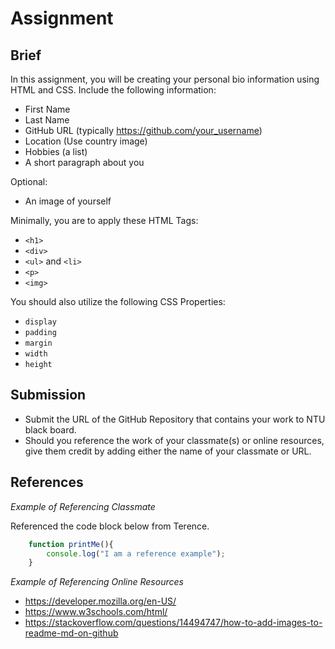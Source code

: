 # Assignment

## Brief

In this assignment, you will be creating your personal bio information using HTML and CSS. Include the following information:

- First Name
- Last Name
- GitHub URL (typically https://github.com/your_username)
- Location (Use country image)
- Hobbies (a list)
- A short paragraph about you

Optional:
- An image of yourself

Minimally, you are to apply these HTML Tags:

- `<h1>`
- `<div>`
- `<ul>` and `<li>`
- `<p>`
- `<img>`

You should also utilize the following CSS Properties:

- `display`
- `padding`
- `margin`
- `width`
- `height`

## Submission 

- Submit the URL of the GitHub Repository that contains your work to NTU black board.
- Should you reference the work of your classmate(s) or online resources, give them credit by adding either the name of your classmate or URL. 


## References

_Example of Referencing Classmate_

Referenced the code block below from Terence.
```js
    function printMe(){
        console.log("I am a reference example");
    }
```

_Example of Referencing Online Resources_

- https://developer.mozilla.org/en-US/
- https://www.w3schools.com/html/
- https://stackoverflow.com/questions/14494747/how-to-add-images-to-readme-md-on-github

